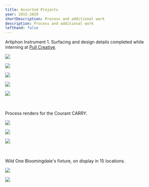 ```yaml
---
title: Assorted Projects
year: 2015-2019
shortDescription: Process and additional work
description: Process and additional work
lefthand: false
---
```

Artiphon Instrument 1. Surfacing and design details completed while interning at [Pull Creative](http://www.pullcreative.com/).

![](/assets/ferrante_design_asst_projects_001.jpg)

![](/assets/ferrante_design_asst_projects_002.jpg)

![](/assets/ferrante_design_asst_projects_003.jpg)

![](/assets/ferrante_design_asst_projects_004.jpg)

![](/assets/ferrante_design_asst_projects_005.jpg)

<br/><br/>Process renders for the Courant CARRY.

![](/assets/ferrante_design_asst_projects_006.jpg)

![](/assets/ferrante_design_asst_projects_007.jpg)

![](/assets/ferrante_design_asst_projects_008.jpg)

<br/><br/>Wild One Bloomingdale's fixture, on display in 15 locations.

![](/assets/ferrante_design_asst_projects_009.jpg)

![](/assets/ferrante_design_asst_projects_010.jpg)
